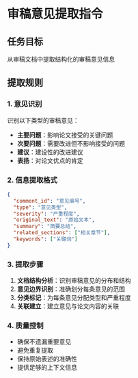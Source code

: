 # 审稿意见提取指令

## 任务目标
从审稿文档中提取结构化的审稿意见信息

## 提取规则

### 1. 意见识别
识别以下类型的审稿意见：
- **主要问题**：影响论文接受的关键问题
- **次要问题**：需要改进但不影响接受的问题  
- **建议**：建设性的改进建议
- **表扬**：对论文优点的肯定

### 2. 信息提取格式
```json
{
  "comment_id": "意见编号",
  "type": "意见类型",
  "severity": "严重程度",
  "original_text": "原始文本",
  "summary": "简要总结",
  "related_sections": ["相关章节"],
  "keywords": ["关键词"]
}
```

### 3. 提取步骤
1. **文档结构分析**：识别审稿意见的分布和结构
2. **意见边界识别**：准确划分每条意见的范围
3. **分类标记**：为每条意见分配类型和严重程度
4. **关联建立**：建立意见与论文内容的关联

### 4. 质量控制
- 确保不遗漏重要意见
- 避免重复提取
- 保持原始表述的准确性
- 提供足够的上下文信息